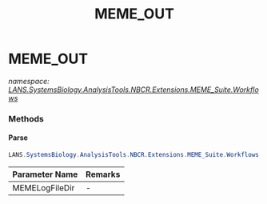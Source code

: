 ﻿---
title: MEME_OUT
---

# MEME_OUT
_namespace: [LANS.SystemsBiology.AnalysisTools.NBCR.Extensions.MEME_Suite.Workflows](N-LANS.SystemsBiology.AnalysisTools.NBCR.Extensions.MEME_Suite.Workflows.html)_





### Methods

#### Parse
```csharp
LANS.SystemsBiology.AnalysisTools.NBCR.Extensions.MEME_Suite.Workflows.MEME_OUT.Parse(System.String)
```


|Parameter Name|Remarks|
|--------------|-------|
|MEMELogFileDir|-|



